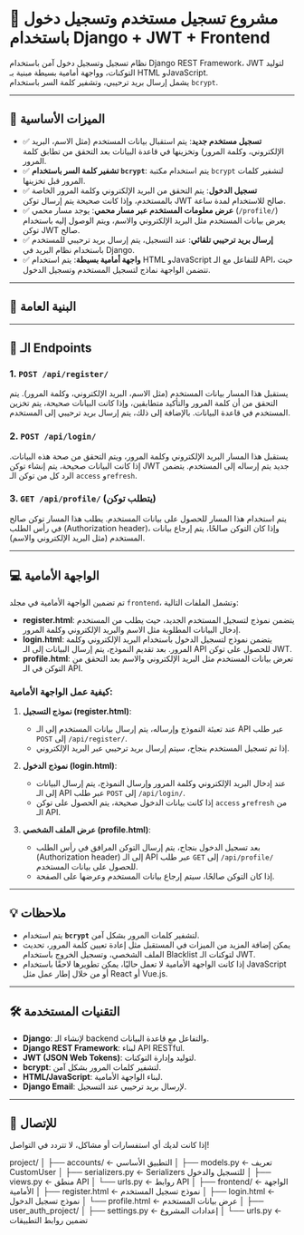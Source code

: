 # 👤 مشروع تسجيل مستخدم وتسجيل دخول باستخدام Django + JWT + Frontend

نظام تسجيل وتسجيل دخول آمن باستخدام Django REST Framework، JWT لتوليد التوكنات، وواجهة أمامية بسيطة مبنية بـ HTML وJavaScript.  
يشمل إرسال بريد ترحيبي، وتشفير كلمة السر باستخدام `bcrypt`.

---

## 🚀 الميزات الأساسية

- ✅ **تسجيل مستخدم جديد**: يتم استقبال بيانات المستخدم (مثل الاسم، البريد الإلكتروني، وكلمة المرور) وتخزينها في قاعدة البيانات بعد التحقق من تطابق كلمة المرور.
- ✅ **تشفير كلمة السر باستخدام `bcrypt`**: يتم استخدام مكتبة `bcrypt` لتشفير كلمات المرور قبل تخزينها.
- ✅ **تسجيل الدخول**: يتم التحقق من البريد الإلكتروني وكلمة المرور الخاصة بالمستخدم، وإذا كانت صحيحة يتم إرسال توكن JWT صالح للاستخدام لمدة ساعة.
- ✅ **عرض معلومات المستخدم عبر مسار محمي**: يوجد مسار محمي (`/profile/`) يعرض بيانات المستخدم مثل البريد الإلكتروني والاسم، ويتم الوصول إليه باستخدام توكن JWT صالح.
- ✅ **إرسال بريد ترحيبي تلقائي**: عند التسجيل، يتم إرسال بريد ترحيبي للمستخدم باستخدام نظام البريد في Django.
- ✅ **واجهة أمامية بسيطة**: يتم استخدام HTML وJavaScript للتفاعل مع الـ API، حيث تتضمن الواجهة نماذج لتسجيل المستخدم وتسجيل الدخول.

---

## 📂 البنية العامة


---

## 🔐 الـ Endpoints

### 1. `POST /api/register/`

يستقبل هذا المسار بيانات المستخدم (مثل الاسم، البريد الإلكتروني، وكلمة المرور). يتم التحقق من أن كلمة المرور والتأكيد متطابقين، وإذا كانت البيانات صحيحة، يتم تخزين المستخدم في قاعدة البيانات. بالإضافة إلى ذلك، يتم إرسال بريد ترحيبي إلى المستخدم.

### 2. `POST /api/login/`

يستقبل هذا المسار البريد الإلكتروني وكلمة المرور، ويتم التحقق من صحة هذه البيانات. إذا كانت البيانات صحيحة، يتم إنشاء توكن JWT جديد يتم إرساله إلى المستخدم. يتضمن الرد كل من توكن الـ `access` و`refresh`.

### 3. `GET /api/profile/` (يتطلب توكن)

يتم استخدام هذا المسار للحصول على بيانات المستخدم. يطلب هذا المسار توكن صالح في رأس الطلب (Authorization header)، وإذا كان التوكن صالحًا، يتم إرجاع بيانات المستخدم (مثل البريد الإلكتروني والاسم).

---

## 💻 الواجهة الأمامية

تم تضمين الواجهة الأمامية في مجلد `frontend`، وتشمل الملفات التالية:

- **register.html**: يتضمن نموذج لتسجيل المستخدم الجديد، حيث يطلب من المستخدم إدخال البيانات المطلوبة مثل الاسم والبريد الإلكتروني وكلمة المرور.
- **login.html**: يتضمن نموذج لتسجيل الدخول باستخدام البريد الإلكتروني وكلمة المرور. بعد تقديم النموذج، يتم إرسال البيانات إلى الـ API للحصول على توكن JWT.
- **profile.html**: تعرض بيانات المستخدم مثل البريد الإلكتروني والاسم بعد التحقق من التوكن في الـ API.

### كيفية عمل الواجهة الأمامية:

1. **نموذج التسجيل (register.html)**:
   - عند تعبئة النموذج وإرساله، يتم إرسال بيانات المستخدم إلى الـ API عبر طلب `POST` إلى `/api/register/`.
   - إذا تم تسجيل المستخدم بنجاح، سيتم إرسال بريد ترحيبي عبر البريد الإلكتروني.

2. **نموذج الدخول (login.html)**:
   - عند إدخال البريد الإلكتروني وكلمة المرور وإرسال النموذج، يتم إرسال البيانات إلى الـ API عبر طلب `POST` إلى `/api/login/`.
   - إذا كانت بيانات الدخول صحيحة، يتم الحصول على توكن `access` و`refresh` من الـ API.

3. **عرض الملف الشخصي (profile.html)**:
   - بعد تسجيل الدخول بنجاح، يتم إرسال التوكن المرافق في رأس الطلب (Authorization header) إلى الـ API عبر طلب `GET` إلى `/api/profile/` للحصول على بيانات المستخدم.
   - إذا كان التوكن صالحًا، سيتم إرجاع بيانات المستخدم وعرضها على الصفحة.

---

## 💡 ملاحظات

- يتم استخدام **`bcrypt`** لتشفير كلمات المرور بشكل آمن.
- يمكن إضافة المزيد من الميزات في المستقبل مثل إعادة تعيين كلمة المرور، تحديث الملف الشخصي، وتسجيل الخروج باستخدام Blacklist لتوكنات الـ JWT.
- إذا كانت الواجهة الأمامية لا تعمل حاليًا، يمكن تطويرها لاحقًا باستخدام JavaScript أو من خلال إطار عمل مثل React أو Vue.js.

---

## 🛠️ التقنيات المستخدمة

- **Django**: لإنشاء الـ backend والتفاعل مع قاعدة البيانات.
- **Django REST Framework**: لبناء API RESTful.
- **JWT (JSON Web Tokens)**: لتوليد وإدارة التوكنات.
- **bcrypt**: لتشفير كلمات المرور بشكل آمن.
- **HTML/JavaScript**: لبناء الواجهة الأمامية.
- **Django Email**: لإرسال بريد ترحيبي عند التسجيل.

---

## 📩 للإتصال

إذا كانت لديك أي استفسارات أو مشاكل، لا تتردد في التواصل!

project/
│
├── accounts/ ← التطبيق الأساسي
│ ├── models.py ← تعريف CustomUser
│ ├── serializers.py ← Serializers للتسجيل والدخول
│ ├── views.py ← منطق API
│ └── urls.py ← روابط API
│
├── frontend/ ← الواجهة الأمامية
│ ├── register.html ← نموذج تسجيل المستخدم
│ ├── login.html ← نموذج تسجيل الدخول
│ └── profile.html ← عرض بيانات المستخدم
│
├── user_auth_project/
│ ├── settings.py ← إعدادات المشروع
│ └── urls.py ← تضمين روابط التطبيقات